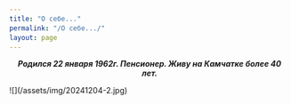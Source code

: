 ```yaml
---
title: "О себе..."
permalink: "/О себе.../"
layout: page
---
```


<style>
p {
  text-align: center
}
img {
    text-align: center; 
    width: 60%;
    border-radius: 28px;
    border-radius: 28px;
}
</style>
<p><strong><em>Родился 22 января 1962г. Пенсионер. Живу на Камчатке более 40 лет.</em></strong></p>
![](/assets/img/20241204-2.jpg)
